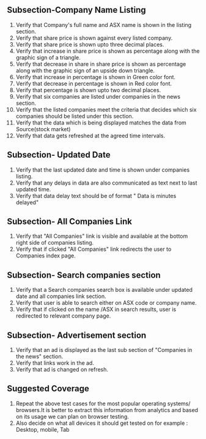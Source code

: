 ## Subsection-Company Name Listing
1. Verify that Company's full name and ASX name is shown in the listing section.
2. Verify that share price is shown against every listed company.
3. Verify that share price is shown upto three decimal places.
4. Verify that increase in share price is shown as percentage along with the graphic sign of a triangle.
5. Verify that decrease in share in share price is shown as percentage along with the graphic sign of an upside down triangle.
6. Verify that increase in percentage  is shown in Green color font.
7. Verify that decrease in percentage is shown in Red color font.
8. Verify that percentage is shown upto two decimal places.
9. Verify that six companies are listed under companies in the news section.
10. Verify that the listed companies meet the criteria that decides which six companies should be listed under this section.
11. Verify that the data which is being displayed matches the data from Source(stock market)
12. Verify that data gets refreshed at the agreed time intervals.

## Subsection- Updated Date
1. Verify that the last updated date and time is shown under companies listing.
2. Verify that any delays in data are also communicated as text next to last updated time.
3. Verify that data delay text should be of format " Data is <mm> minutes delayed"

## Subsection-  All Companies Link

1. Verify that "All Companies" link is visible and available at the bottom right side of companies listing.
2. Verify that if clicked "All Companies" link redirects the user to Companies index page.

## Subsection-  Search companies section

1. Verify that a Search companies search box is available under updated date and all companies link section.
2. Verify that user is able to search either on ASX code or company name.
3. Verify that if clicked on the name /ASX in search results, user is redirected to relevant company page.

## Subsection-  Advertisement section

1. Verify that an ad is displayed as the last sub section of "Companies in the news" section.
2. Verify that links work in the ad.
3. Verify that ad is changed on refresh.

## Suggested Coverage
1. Repeat the above test cases for the most popular operating systems/ browsers.It is better to extract this information from analytics and based on its usage we can plan on browser testing.
2. Also decide on what all devices it should get tested on for example : Desktop, mobile, Tab

